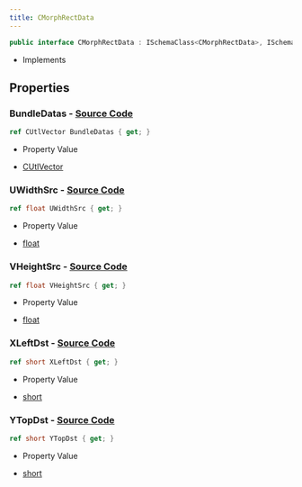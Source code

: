 ```yaml
---
title: CMorphRectData
---
```


```csharp
public interface CMorphRectData : ISchemaClass<CMorphRectData>, ISchemaField, ISchemaClass, INativeHandle
```

- Implements

## Properties

### **BundleDatas** - [Source Code](https://github.com/swiftly-solution/swiftlys2/blob/main/managed/src/SwiftlyS2.Generated/Schemas/Interfaces/CMorphRectData.cs#L25)

```csharp
ref CUtlVector BundleDatas { get; }
```

- Property Value

- [CUtlVector](/docs/api/)

### **UWidthSrc** - [Source Code](https://github.com/swiftly-solution/swiftlys2/blob/main/managed/src/SwiftlyS2.Generated/Schemas/Interfaces/CMorphRectData.cs#L20)

```csharp
ref float UWidthSrc { get; }
```

- Property Value

- [float](https://learn.microsoft.com/dotnet/api/system.single)

### **VHeightSrc** - [Source Code](https://github.com/swiftly-solution/swiftlys2/blob/main/managed/src/SwiftlyS2.Generated/Schemas/Interfaces/CMorphRectData.cs#L22)

```csharp
ref float VHeightSrc { get; }
```

- Property Value

- [float](https://learn.microsoft.com/dotnet/api/system.single)

### **XLeftDst** - [Source Code](https://github.com/swiftly-solution/swiftlys2/blob/main/managed/src/SwiftlyS2.Generated/Schemas/Interfaces/CMorphRectData.cs#L16)

```csharp
ref short XLeftDst { get; }
```

- Property Value

- [short](https://learn.microsoft.com/dotnet/api/system.int16)

### **YTopDst** - [Source Code](https://github.com/swiftly-solution/swiftlys2/blob/main/managed/src/SwiftlyS2.Generated/Schemas/Interfaces/CMorphRectData.cs#L18)

```csharp
ref short YTopDst { get; }
```

- Property Value

- [short](https://learn.microsoft.com/dotnet/api/system.int16)

